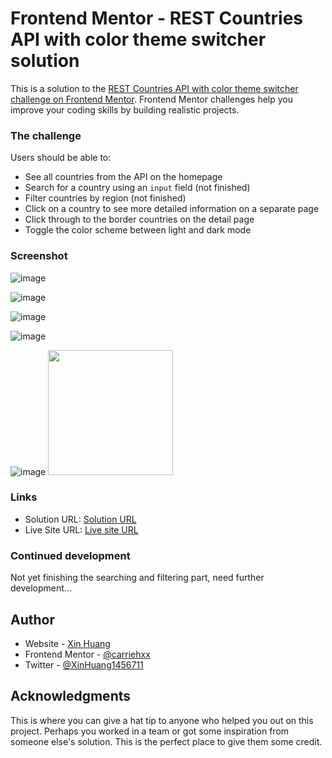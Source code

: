 # Frontend Mentor - REST Countries API with color theme switcher solution

This is a solution to the [REST Countries API with color theme switcher challenge on Frontend Mentor](https://www.frontendmentor.io/challenges/rest-countries-api-with-color-theme-switcher-5cacc469fec04111f7b848ca). Frontend Mentor challenges help you improve your coding skills by building realistic projects. 

### The challenge

Users should be able to:

- See all countries from the API on the homepage
- Search for a country using an `input` field (not finished)
- Filter countries by region (not finished)
- Click on a country to see more detailed information on a separate page
- Click through to the border countries on the detail page
- Toggle the color scheme between light and dark mode

### Screenshot

![image](https://github.com/user-attachments/assets/205cd4c6-0ec5-4cad-820a-327a3bd42191)

![image](https://github.com/user-attachments/assets/9df0a13c-ec78-4231-a697-141107448dea)

![image](https://github.com/user-attachments/assets/1dc96255-ed45-430f-8205-97a0bb4b4972)

![image](https://github.com/user-attachments/assets/c063147e-d7d3-4fbb-8115-ee8b34ab4cda)

![image](https://github.com/user-attachments/assets/bb7d5b99-5383-4ce2-8243-82d90d267749)
<img src="[](https://github.com/user-attachments/assets/bb7d5b99-5383-4ce2-8243-82d90d267749)" width="200" height="200" />


### Links

- Solution URL: [Solution URL](https://github.com/carriehxx/REST-Countries-API-with-color-theme-switcher.git)
- Live Site URL: [Live site URL](http://127.0.0.1:5500/rest-countries-api-with-color-theme-switcher-master/index.html)



### Continued development

Not yet finishing the searching and filtering part, need further development...

## Author

- Website - [Xin Huang](#)
- Frontend Mentor - [@carriehxx](https://www.frontendmentor.io/profile/carriehxx)
- Twitter - [@XinHuang1456711](https://www.twitter.com/XinHuang1456711)

## Acknowledgments

This is where you can give a hat tip to anyone who helped you out on this project. Perhaps you worked in a team or got some inspiration from someone else's solution. This is the perfect place to give them some credit.


